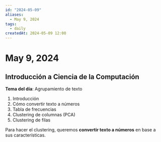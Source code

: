 ```yaml
---
id: "2024-05-09"
aliases:
  - May 9, 2024
tags:
  - daily
createdAt: 2024-05-09 12:00
---
```


# May 9, 2024

## Introducción a Ciencia de la Computación

**Tema del día**: Agrupamiento de texto

1. Introducción
2. Cómo convertir texto a números
3. Tabla de frecuencias
4. Clustering de columnas (PCA)
5. Clustering de filas

Para hacer el clustering, queremos **convertir texto a números** en base a sus características.

